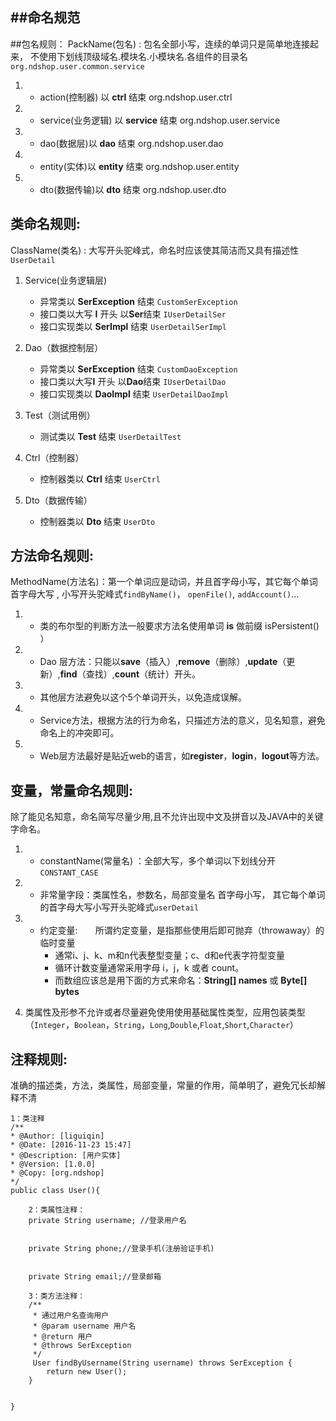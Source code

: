 ##命名规范
---
 ##包名规则：
 PackName(包名) : 包名全部小写，连续的单词只是简单地连接起来，
不使用下划线顶级域名.模块名.小模块名.各组件的目录名 `org.ndshop.user.common.service`

1. - action(控制器) 以 **ctrl** 结束 org.ndshop.user.ctrl
2. - service(业务逻辑) 以 **service** 结束 org.ndshop.user.service
3. - dao(数据层)以 **dao** 结束 org.ndshop.user.dao
4. - entity(实体)以 **entity** 结束 org.ndshop.user.entity
5. - dto(数据传输)以 **dto** 结束 org.ndshop.user.dto

## 类命名规则:
  ClassName(类名) : 大写开头驼峰式，命名时应该使其简洁而又具有描述性 `UserDetail`
  

1. Service(业务逻辑层)
    - 异常类以 **SerException** 结束 `CustomSerException`
    - 接口类以大写 **I** 开头 以**Ser**结束 `IUserDetailSer`
    - 接口实现类以 **SerImpl** 结束 `UserDetailSerImpl`

2. Dao（数据控制层）
    - 异常类以 **SerException** 结束 `CustomDaoException`
    - 接口类以大写**I** 开头 以**Dao**结束  `IUserDetailDao`
    - 接口实现类以 **DaoImpl** 结束 `UserDetailDaoImpl`

3. Test（测试用例）
    - 测试类以 **Test** 结束 `UserDetailTest`
4. Ctrl（控制器）
    - 控制器类以 **Ctrl** 结束 `UserCtrl`
5. Dto（数据传输）
    - 控制器类以 **Dto** 结束 `UserDto`
    
## 方法命名规则:
 MethodName(方法名)：第一个单词应是动词，并且首字母小写，其它每个单词首字母大写 ,
    小写开头驼峰式`findByName()`， `openFile()`, `addAccount()`... 

1.   - 类的布尔型的判断方法一般要求方法名使用单词 **is** 做前缀 isPersistent() ）

2.   - Dao 层方法：只能以**save**（插入）,**remove**（删除）,**update**（更新）,**find**（查找）,**count**（统计）开头。
3.   - 其他层方法避免以这个5个单词开头，以免造成误解。
4.   - Service方法，根据方法的行为命名，只描述方法的意义，见名知意，避免命名上的冲突即可。
5.   - Web层方法最好是贴近web的语言，如**register**，**login**，**logout**等方法。

## 变量，常量命名规则:
 除了能见名知意，命名简写尽量少用,且不允许出现中文及拼音以及JAVA中的关键字命名。

1. - constantName(常量名) ：全部大写，多个单词以下划线分开`CONSTANT_CASE`

2. - 非常量字段：类属性名，参数名，局部变量名  首字母小写，
     其它每个单词的首字母大写小写开头驼峰式`userDetail`

3. - 约定变量:　　所谓约定变量，是指那些使用后即可抛弃（throwaway）的临时变量
     - 通常i、j、k、m和n代表整型变量；c、d和e代表字符型变量
     - 循环计数变量通常采用字母 i，j，k 或者 count。
     - 而数组应该总是用下面的方式来命名：**String[] names** 或 **Byte[] bytes**

4. 类属性及形参不允许或者尽量避免使用使用基础属性类型，应用包装类型（`Integer`，`Boolean`，`String`，`Long`,`Double`,`Float`,`Short`,`Character`）


## 注释规则:
 准确的描述类，方法，类属性，局部变量，常量的作用，简单明了，避免冗长却解释不清

    
    1：类注释
    /**
    * @Author: [liguiqin]
    * @Date: [2016-11-23 15:47]
    * @Description: [用户实体]
    * @Version: [1.0.0]
    * @Copy: [org.ndshop]
    */
    public class User(){
    
        2：类属性注释：
        private String username; //登录用户名
    
    
        private String phone;//登录手机(注册验证手机)
    
    
        private String email;//登录邮箱
    
        3：类方法注释：
        /**
         * 通过用户名查询用户
         * @param username 用户名
         * @return 用户
         * @throws SerException
         */
         User findByUsername(String username) throws SerException {
            return new User();
        }
    
    
    }
    

 
